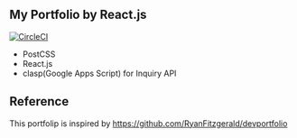 ## My Portfolio by React.js

[![CircleCI](https://circleci.com/gh/yukihirai0505/portfolio/tree/master.svg?style=svg)](https://circleci.com/gh/yukihirai0505/portfolio/tree/master)

- PostCSS
- React.js
- clasp(Google Apps Script) for Inquiry API

## Reference

This portfolip is inspired by https://github.com/RyanFitzgerald/devportfolio

